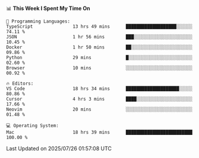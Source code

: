 <!--START_SECTION:waka-->
📊 **This Week I Spent My Time On** 

```text
💬 Programming Languages: 
TypeScript               13 hrs 49 mins      ███████████████████░░░░░░   74.11 % 
JSON                     1 hr 56 mins        ███░░░░░░░░░░░░░░░░░░░░░░   10.45 % 
Docker                   1 hr 50 mins        ██░░░░░░░░░░░░░░░░░░░░░░░   09.86 % 
Python                   29 mins             █░░░░░░░░░░░░░░░░░░░░░░░░   02.60 % 
Browser                  10 mins             ░░░░░░░░░░░░░░░░░░░░░░░░░   00.92 % 

🔥 Editors: 
VS Code                  18 hrs 34 mins      ████████████████████░░░░░   80.86 % 
Cursor                   4 hrs 3 mins        ████░░░░░░░░░░░░░░░░░░░░░   17.66 % 
Neovim                   20 mins             ░░░░░░░░░░░░░░░░░░░░░░░░░   01.48 % 

💻 Operating System: 
Mac                      18 hrs 39 mins      █████████████████████████   100.00 % 
```


 Last Updated on 2025/07/26 01:57:08 UTC
<!--END_SECTION:waka-->
